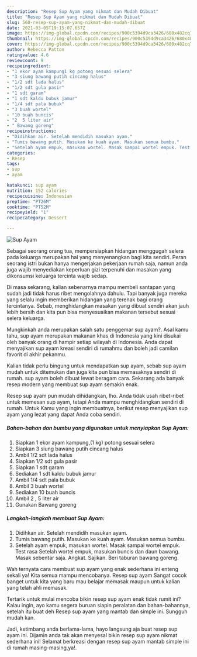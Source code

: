 ```yaml
---
description: "Resep Sup Ayam yang nikmat dan Mudah Dibuat"
title: "Resep Sup Ayam yang nikmat dan Mudah Dibuat"
slug: 560-resep-sup-ayam-yang-nikmat-dan-mudah-dibuat
date: 2021-03-05T19:15:07.657Z
image: https://img-global.cpcdn.com/recipes/900c5394d9ca3426/680x482cq70/sup-ayam-foto-resep-utama.jpg
thumbnail: https://img-global.cpcdn.com/recipes/900c5394d9ca3426/680x482cq70/sup-ayam-foto-resep-utama.jpg
cover: https://img-global.cpcdn.com/recipes/900c5394d9ca3426/680x482cq70/sup-ayam-foto-resep-utama.jpg
author: Rebecca Patton
ratingvalue: 4.6
reviewcount: 9
recipeingredient:
- "1 ekor ayam kampung1 kg potong sesuai selera"
- "3 siung bawang putih cincang halus"
- "1/2 sdt lada halus"
- "1/2 sdt gula pasir"
- "1 sdt garam"
- "1 sdt kaldu bubuk jamur"
- "1/4 sdt pala bubuk"
- "3 buah wortel"
- "10 buah buncis"
- "2  5 liter air"
- " Bawang goreng"
recipeinstructions:
- "Didihkan air. Setelah mendidih masukan ayam."
- "Tumis bawang putih. Masukan ke kuah ayam. Masukan semua bumbu."
- "Setelah ayam empuk, masukan wortel. Masak sampai wortel empuk. Test rasa Setelah wortel empuk, masukan buncis dan daun bawang. Masak sebentar saja. Angkat. Sajikan. Beri taburan bawang goreng."
categories:
- Resep
tags:
- sup
- ayam

katakunci: sup ayam 
nutrition: 152 calories
recipecuisine: Indonesian
preptime: "PT26M"
cooktime: "PT52M"
recipeyield: "1"
recipecategory: Dessert

---
```



![Sup Ayam](https://img-global.cpcdn.com/recipes/900c5394d9ca3426/680x482cq70/sup-ayam-foto-resep-utama.jpg)

Sebagai seorang orang tua, mempersiapkan hidangan menggugah selera pada keluarga merupakan hal yang menyenangkan bagi kita sendiri. Peran seorang istri bukan hanya mengerjakan pekerjaan rumah saja, namun anda juga wajib menyediakan keperluan gizi terpenuhi dan masakan yang dikonsumsi keluarga tercinta wajib sedap.

Di masa  sekarang, kalian sebenarnya mampu membeli santapan yang sudah jadi tidak harus ribet mengolahnya dahulu. Tapi banyak juga mereka yang selalu ingin memberikan hidangan yang terenak bagi orang tercintanya. Sebab, menghidangkan masakan yang dibuat sendiri akan jauh lebih bersih dan kita pun bisa menyesuaikan makanan tersebut sesuai selera keluarga. 



Mungkinkah anda merupakan salah satu penggemar sup ayam?. Asal kamu tahu, sup ayam merupakan makanan khas di Indonesia yang kini disukai oleh banyak orang di hampir setiap wilayah di Indonesia. Anda dapat menyajikan sup ayam kreasi sendiri di rumahmu dan boleh jadi camilan favorit di akhir pekanmu.

Kalian tidak perlu bingung untuk mendapatkan sup ayam, sebab sup ayam mudah untuk ditemukan dan juga kita pun bisa memasaknya sendiri di rumah. sup ayam boleh dibuat lewat beragam cara. Sekarang ada banyak resep modern yang membuat sup ayam semakin enak.

Resep sup ayam pun mudah dihidangkan, lho. Anda tidak usah ribet-ribet untuk memesan sup ayam, tetapi Anda mampu menghidangkan sendiri di rumah. Untuk Kamu yang ingin membuatnya, berikut resep menyajikan sup ayam yang lezat yang dapat Anda coba sendiri.

<!--inarticleads1-->

##### Bahan-bahan dan bumbu yang digunakan untuk menyiapkan Sup Ayam:

1. Siapkan 1 ekor ayam kampung,(1 kg) potong sesuai selera
1. Siapkan 3 siung bawang putih cincang halus
1. Ambil 1/2 sdt lada halus
1. Siapkan 1/2 sdt gula pasir
1. Siapkan 1 sdt garam
1. Sediakan 1 sdt kaldu bubuk jamur
1. Ambil 1/4 sdt pala bubuk
1. Ambil 3 buah wortel
1. Sediakan 10 buah buncis
1. Ambil 2 , 5 liter air
1. Gunakan  Bawang goreng




<!--inarticleads2-->

##### Langkah-langkah membuat Sup Ayam:

1. Didihkan air. Setelah mendidih masukan ayam.
1. Tumis bawang putih. Masukan ke kuah ayam. Masukan semua bumbu.
1. Setelah ayam empuk, masukan wortel. Masak sampai wortel empuk. Test rasa Setelah wortel empuk, masukan buncis dan daun bawang. Masak sebentar saja. Angkat. Sajikan. Beri taburan bawang goreng.




Wah ternyata cara membuat sup ayam yang enak sederhana ini enteng sekali ya! Kita semua mampu mencobanya. Resep sup ayam Sangat cocok banget untuk kita yang baru mau belajar memasak maupun untuk kalian yang telah ahli memasak.

Tertarik untuk mulai mencoba bikin resep sup ayam enak tidak rumit ini? Kalau ingin, ayo kamu segera buruan siapin peralatan dan bahan-bahannya, setelah itu buat deh Resep sup ayam yang mantab dan simple ini. Sungguh mudah kan. 

Jadi, ketimbang anda berlama-lama, hayo langsung aja buat resep sup ayam ini. Dijamin anda tak akan menyesal bikin resep sup ayam nikmat sederhana ini! Selamat berkreasi dengan resep sup ayam mantab simple ini di rumah masing-masing,ya!.

